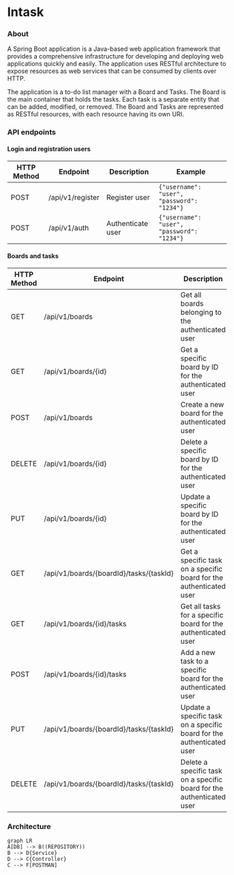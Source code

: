 # Intask 
### About 

A Spring Boot application is a Java-based web application framework that provides a comprehensive infrastructure for developing and deploying web applications quickly and easily. The application uses RESTful architecture to expose resources as web services that can be consumed by clients over HTTP.

The application is a to-do list manager with a Board and Tasks. The Board is the main container that holds the tasks. Each task is a separate entity that can be added, modified, or removed. The Board and Tasks are represented as RESTful resources, with each resource having its own URI.

### API endpoints  
#### Login and registration users

| HTTP Method | Endpoint        | Description                      | Example                                           |
|-------------|----------------|----------------------------------|---------------------------------------------------|
| POST        | /api/v1/register | Register user                    | `{"username": "user", "password": "1234"}` |
| POST        | /api/v1/auth    | Authenticate user                | `{"username": "user", "password": "1234"}` |

#### Boards and tasks 
| HTTP Method | Endpoint                          | Description                                             |
| ----------- | -------------------------------- | ------------------------------------------------------- |
| GET         | /api/v1/boards                   | Get all boards belonging to the authenticated user      |
| GET         | /api/v1/boards/{id}              | Get a specific board by ID for the authenticated user   |
| POST        | /api/v1/boards                   | Create a new board for the authenticated user           |
| DELETE      | /api/v1/boards/{id}              | Delete a specific board by ID for the authenticated user|
| PUT         | /api/v1/boards/{id}              | Update a specific board by ID for the authenticated user|
| GET         | /api/v1/boards/{boardId}/tasks/{taskId} | Get a specific task on a specific board for the authenticated user |
| GET         | /api/v1/boards/{id}/tasks        | Get all tasks for a specific board for the authenticated user |
| POST        | /api/v1/boards/{id}/tasks        | Add a new task to a specific board for the authenticated user|
| PUT         | /api/v1/boards/{boardId}/tasks/{taskId} | Update a specific task on a specific board for the authenticated user |
| DELETE      | /api/v1/boards/{boardId}/tasks/{taskId} | Delete a specific task on a specific board for the authenticated user |



### Architecture

```mermaid
graph LR
A[DB] --> B((REPOSITORY))
B --> D{Service}
D --> C{Controller}
C --> F[POSTMAN]
```

